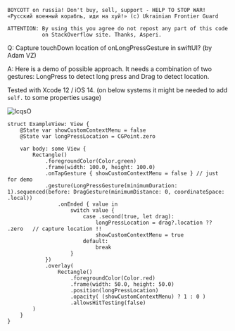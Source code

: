 ```
BOYCOTT on russia! Don't buy, sell, support - HELP TO STOP WAR!
«Русский военный корабль, иди на хуй!» (c) Ukrainian Frontier Guard

ATTENTION: By using this you agree do not repost any part of this code
           on StackOverflow site. Thanks, Asperi.
```

Q: Capture touchDown location of onLongPressGesture in swiftUI? (by Adam VZ)

A: Here is a demo of possible approach. It needs a combination of two gestures: LongPress to detect long press and Drag to detect location.

Tested with Xcode 12 / iOS 14. (on below systems it might be needed to add `self.` to some properties usage)

![IcqsO](https://user-images.githubusercontent.com/62171579/171122413-b3ac0434-0118-4264-a7db-2b11552fa2fc.gif)

```
struct ExampleView: View {
    @State var showCustomContextMenu = false
    @State var longPressLocation = CGPoint.zero

    var body: some View {
        Rectangle()
            .foregroundColor(Color.green)
            .frame(width: 100.0, height: 100.0)
            .onTapGesture { showCustomContextMenu = false } // just for demo
            .gesture(LongPressGesture(minimumDuration: 1).sequenced(before: DragGesture(minimumDistance: 0, coordinateSpace: .local))
                .onEnded { value in
                    switch value {
                        case .second(true, let drag):
                            longPressLocation = drag?.location ?? .zero   // capture location !!
                            showCustomContextMenu = true
                        default:
                            break
                    }
            })
            .overlay(
                Rectangle()
                    .foregroundColor(Color.red)
                    .frame(width: 50.0, height: 50.0)
                    .position(longPressLocation)
                    .opacity( (showCustomContextMenu) ? 1 : 0 )
                    .allowsHitTesting(false)
        )
    }
}
```
